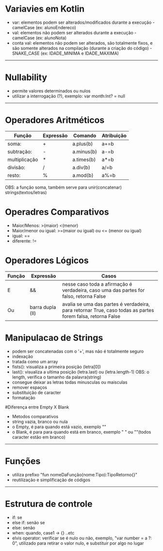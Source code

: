 # Variavies em Kotlin

 - var: elementos podem ser alterados/modificados durante a execução - camelCase (ex: alunoEndereco)
 - val: elementos não podem ser alterados durante a execução - camelCase (ex: alunoNota)
 - conta val: elementos não podem ser alterados, são totalmente fixos, e são somente alterados na compilação (durante a criação do código) - SNAKE_CASE (ex: IDADE_MINIMA e IDADE_MAXIMA)
___
# Nullability
 - permite valores determinados ou nulos
 - utilizar a interrogação (?), exemplo: var month:Int? = null
 ___
# Operadores Aritméticos
 |  Função      | Expressão | Comando  | Atribuição|
 |--------------|-----------|----------|-----------|
 | soma:        |  +        |a.plus(b) |a+=b       |
 | subtração:   |  -        |a.minus(b)|a-=b       |
 | multiplicação|  *        |a.times(b)|a*=b       |
 | divisão:     |  /        |a.div(b)  |a/=b       |
 | resto:       |  %        |a.mod(b)  |a%=b       |

OBS: a função soma, também serve para unir(concatenar) strings(textos/letras)

# Operadres Comparativos
 - Maior/Menos: >(maior) <(menor)
 - Maior/menor ou igual: >=(maior ou igual) ou <= (menor ou igual)
 - igual: ==
 - diferente: !=

# Operadores Lógicos
|Função|Expressão|Casos                                                                                                      |
|---   |---      |---                                                                                                        |
|E     | &&      |nesse caso toda a afirmação é verdadeira, caso uma das partes for falso, retorna False                     |
|Ou    | barra dupla (ll)    |avalia se uma das partes é verdadeira, para retornar True, caso todas as partes forem falsa, retorna False |

# Manipulacao de Strings
 - podem ser concatenadas com o '+', mas não é totalmente seguro
 - indexação
 - tratada como um array
 - fists(): visualiza a primeira posição (letra[0])
 - last(): visualiza a ultima posição (letra.last) ou (letra.length-1) OBS: o length, verifica o tamanho da palavra(string)
 - consegue deixar as letras todas minusculas ou maisculas
 - remover espaços
 - substituição de caracter
 - formatação

#Diferença entre Empty X Blank

 - Metodos comparativos
 - string vazia, branco ou nula
 - o Empty, é para quando está vazio, exemplo ""
 - o Blank, é para para quando está em branco, exemplo "    " ou ""(todos caracter estão em branco)

___
# Funções
 - utiliza prefixo "fun nomeDaFunção(nome:Tipo):TipoRetorno{}"
 - reutilização e simplificação de códigos
___
# Estrutura de controle
 - if: se
 - else if: senão se
 - else: senão
 - when: quando, case1 -> {} ..etc
 - elvis operator: verificar se é nulo ou não, exemplo, "var number = a ?: 0", utilizado para retirar o valor nulo, e substituir por algo no lugar 